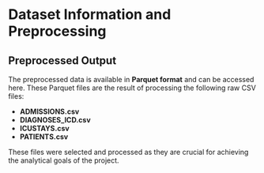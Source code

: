 # Dataset Information and Preprocessing

## Preprocessed Output

The preprocessed data is available in **Parquet format** and can be accessed here. These Parquet files are the result of processing the following raw CSV files:

- **ADMISSIONS.csv**
- **DIAGNOSES_ICD.csv**
- **ICUSTAYS.csv**
- **PATIENTS.csv**

These files were selected and processed as they are crucial for achieving the analytical goals of the project.